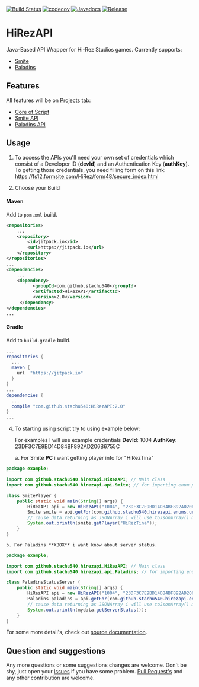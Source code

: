 [![Build Status](https://travis-ci.org/stachu540/HiRezAPI.svg)](https://travis-ci.org/stachu540/HiRezAPI)
[![codecov](https://codecov.io/gh/stachu540/HiRezAPI/branch/master/graph/badge.svg)](https://codecov.io/gh/stachu540/HiRezAPI)
[![Javadocs](https://img.shields.io/badge/Javadoc-v2.0-brightgreen.svg)](https://jitpack.io/com/github/stachu540/HiRezAPI/v2.0/javadoc/)
[![Release](https://jitpack.io/v/stachu540/HiRezAPI.svg)](https://jitpack.io/#stachu540/HiRezAPI)

# HiRezAPI

Java-Based API Wrapper for Hi-Rez Studios games. Currently supports:
 * [Smite](https://smitegame.com/)
 * [Paladins](https://paladinsgame.com/)
 
## Features

All features will be on [Projects](https://github.com/stachu540/HiRezAPI/projects) tab:
 * [Core of Script](https://github.com/stachu540/HiRezAPI/projects/3)
 * [Smite API](https://github.com/stachu540/HiRezAPI/projects/1)
 * [Paladins API](https://github.com/stachu540/HiRezAPI/projects/2)

## Usage

1. To access the APIs you'll need your own set of credentials which consist of a Developer ID (**devId**) and an Authentication Key (**authKey**). To getting those credentials, you need filling form on this link: 
https://fs12.formsite.com/HiRez/form48/secure_index.html

2. Choose your Build
#### Maven
Add to `pom.xml` build.
```xml
<repositories>
    ...
    <repository>
        <id>jitpack.io</id>
        <url>https://jitpack.io</url>
    </repository>
</repositories>
...
<dependencies>
    ...
    <dependency>
          <groupId>com.github.stachu540</groupId>
          <artifactId>HiRezAPI</artifactId>
          <version>2.0</version>
     </dependency>
</dependencies>
...
```
#### Gradle
Add to `build.gradle` build.
```groovy
...
repositories {
  ...
  maven {
    url  "https://jitpack.io"
  }
}
...
dependencies {
  ...
  compile "com.github.stachu540:HiRezAPI:2.0"
}
...
```

4. To starting using script try to using example below:
    
    For examples I will use example credentials
    **DevId**: 1004
    **AuthKey**: 23DF3C7E9BD14D84BF892AD206B6755C
    
    a. For Smite **PC** i want getting player info for "HiRezTina"
```java
package example;

import com.github.stachu540.hirezapi.HiRezAPI; // Main class
import com.github.stachu540.hirezapi.api.Smite; // for importing enum platforms

class SmitePlayer {
    public static void main(String[] args) {
        HiRezAPI api = new HiRezAPI("1004", "23DF3C7E9BD14D84BF892AD206B6755C");
        Smite smite = api.getFor(com.github.stachu540.hirezapi.enums.url.Smite.PC);
        // cause data returning as JSONArray i will use toJsonArray() method
        System.out.println(smite.getPlayer("HiRezTina"));
    }
}
```
    
    b. For Paladins **XBOX** i want know about server status.
    
    
```java
package example;

import com.github.stachu540.hirezapi.HiRezAPI; // Main class
import com.github.stachu540.hirezapi.api.Paladins; // for importing enum platforms

class PaladinsStatusServer {
    public static void main(String[] args) {
        HiRezAPI api = new HiRezAPI("1004", "23DF3C7E9BD14D84BF892AD206B6755C");
        Paladins paladins = api.getFor(com.github.stachu540.hirezapi.enums.url.Paladins.XBOX);
        // cause data returning as JSONArray i will use toJsonArray() method
        System.out.println(mydata.getServerStatus());
    }
}
```

For some more detail's, check out [source documentation](https://stachu540.github.io/HiRezAPI/).

## Question and suggestions
Any more questions or some suggestions changes are welcome. Don't be shy, just open your [Issues](https://github.com/stachu540/HiRezAPI/issues) if you have some problem. [Pull Request's](https://github.com/stachu540/HiRezAPI/pulls) and any other contribution are welcome.